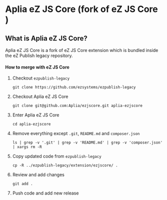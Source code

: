 # Aplia eZ JS Core (fork of eZ JS Core )

## What is Aplia eZ JS Core?

Aplia eZ JS Core is a fork of eZ JS Core extension which is bundled inside the eZ Publish legacy repository.

#### How to merge with eZ JS Core

1. Checkout `ezpublish-legacy`

   `git clone https://github.com/ezsystems/ezpublish-legacy`

2. Checkout Aplia eZ JS Core

   `git clone git@github.com:Aplia/ezjscore.git aplia-ezjscore`

3. Enter Aplia eZ JS Core

   `cd aplia-ezjscore`

4. Remove everything except `.git`, `README.md` and `composer.json`

   `ls | grep -v '.git' | grep -v 'README.md' | grep -v 'composer.json' | xargs rm -R`

5. Copy updated code from `ezpublish-legacy`

   `cp -R ../ezpublish-legacy/extension/ezjscore/ .`

6. Review and add changes

   `git add .`

7. Push code and add new release
